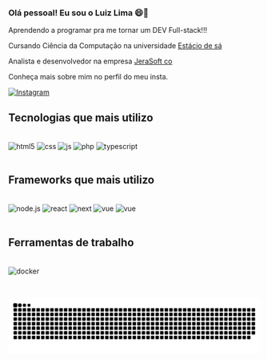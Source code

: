 ### Olá pessoal! Eu sou o Luiz Lima 😄🚀 

Aprendendo a programar pra me tornar um DEV Full-stack!!!

Cursando Ciência da Computação na universidade <a href="https://estacio.br/">Estácio de sá</a>

Analista e desenvolvedor na empresa <a href="https://www.jerasoft.com.br/">JeraSoft co</a>

Conheça mais sobre mim no perfil do meu insta.

[![Instagram](https://img.shields.io/badge/Instagram-E4405F?style=for-the-badge&logo=instagram&logoColor=white)](https://instagram.com/luizf.o_)

## Tecnologias que mais utilizo
<br>
<div style="display: inline_block">
  <img align="center" alt="html5" src="https://img.shields.io/badge/HTML5-E34F26?style=for-the-badge&logo=html5&logoColor=white" />
  <img align="center" alt="css" src="https://img.shields.io/badge/CSS3-1572B6?style=for-the-badge&logo=css3&logoColor=white" />
  <img align="center" alt="js" src="https://img.shields.io/badge/JavaScript-F7DF1E?style=for-the-badge&logo=javascript&logoColor=black" />
  <img align="center" alt="php" src="https://img.shields.io/badge/PHP-BF40BF?style=for-the-badge&logo=php&logoColor=white">
  <img align="center" alt="typescript" src="https://img.shields.io/badge/-TypeScript-blue?style=for-the-badge&logo=typescript&logoColor=white">
  
</div>
<br/>

## Frameworks que mais utilizo
<br>
<div style="display: inline_block">
  <img align="center" alt="node.js" src="https://img.shields.io/badge/-Node.js-339933?style=for-the-badge&logo=node.js&logoColor=white">
  <img align="center" alt="react" src="https://img.shields.io/badge/-React-61DAFB?style=for-the-badge&logo=react&logoColor=black">
  <img align="center" alt="next" src="https://img.shields.io/badge/-Next.js-blue?style=for-the-badge&logo=next.js&logoColor=white">
  <img align="center" alt="vue" src="https://img.shields.io/badge/-Vue.js-pink?style=for-the-badge&logo=vue.js&logoColor=black">
  <img align="center" alt="vue" src="https://img.shields.io/badge/-Vite-blue?style=for-the-badge&logo=vite&logoColor=black">
</div>
<br/>

## Ferramentas de trabalho
<br>
<div style="display: inline_block">
  <img align="center" alt="docker" src="https://img.shields.io/badge/-docker-blue?style=for-the-badge&logo=docker&logoColor=white">
</div>
<br/>

##

![Snake animation](https://github.com/luizlima12/SNACK-SVG/blob/main/snack-snack.svg)
